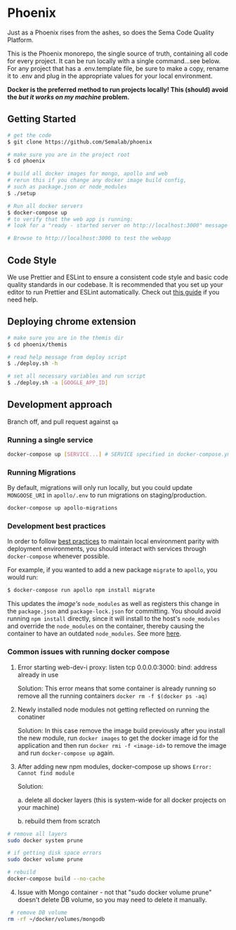 # Phoenix

Just as a Phoenix rises from the ashes, so does the Sema Code Quality Platform.

This is the Phoenix monorepo, the single source of truth, containing all code for every project. It can be run locally with a single command...see below. For
any project that has a .env.template file, be sure to make a copy, rename it to .env and plug in the appropriate values for your local environment.

**Docker is the preferred method to run projects locally! This (should) avoid the _but it works on my machine_ problem.**

## Getting Started

```sh
# get the code
$ git clone https://github.com/Semalab/phoenix

# make sure you are in the project root
$ cd phoenix

# build all docker images for mongo, apollo and web
# rerun this if you change any docker image build config,
# such as package.json or node_modules
$ ./setup

# Run all docker servers
$ docker-compose up
# to verify that the web app is running:
# look for a "ready - started server on http://localhost:3000" message in console output

# Browse to http://localhost:3000 to test the webapp
```


## Code Style

We use Prettier and ESLint to ensure a consistent code style and basic
code quality standards in our codebase. It is recommended that you set
up your editor to run Prettier and ESLint automatically. Check out
[this guide](https://semalab.atlassian.net/l/c/mdsnY52F) if you need help.


## Deploying chrome extension

```sh
# make sure you are in the themis dir
$ cd phoenix/themis

# read help message from deploy script
$ ./deploy.sh -h 

# set all necessary variables and run script
$ ./deploy.sh -a [GOOGLE_APP_ID]
```

## Development approach

Branch off, and pull request against `qa`

### Running a single service

```sh
docker-compose up [SERVICE...] # SERVICE specified in docker-compose.yml, e.g. apollo
```

### Running Migrations

By default, migrations will only run locally, but you could update `MONGOOSE_URI` in `apollo/.env` to run migrations on staging/production.

```sh
docker-compose up apollo-migrations
```

### Development best practices

In order to follow [best practices](https://12factor.net/) to maintain local environment parity with deployment environments, you should interact with services through `docker-compose` whenever possible.

For example, if you wanted to add a new package `migrate` to `apollo`, you would run:

```sh
$ docker-compose run apollo npm install migrate
```

This updates the _image's_ `node_modules` as well as registers this change in the `package.json` and `package-lock.json` for committing. You should avoid running `npm install` directly, since it will install to the host's `node_modules` and override the `node_modules` on the container, thereby causing the container to have an outdated `node_modules`. See more [here](https://www.digitalocean.com/community/tutorials/containerizing-a-node-js-application-for-development-with-docker-compose).

### Common issues with running docker compose

1. Error starting  web-dev-i proxy: listen tcp 0.0.0.0:3000: bind: address already in use

   Solution: This error means that some container is already running so remove all the running containers `docker rm -f $(docker ps -aq)`

2. Newly installed node modules not getting reflected on running the conatiner

   Solution: In this case remove the image build previously after you install the new module, run `docker images` to get the docker image id for the application and then run `docker rmi -f <image-id>` to remove the image and run `docker-compose up` again.
   
3. After adding new npm modules, docker-compose up shows `Error: Cannot find module`

   Solution:
   
   a. delete all docker layers (this is system-wide for all docker projects on your machine)
   
   b. rebuild them from scratch
   
```sh
# remove all layers
sudo docker system prune

# if getting disk space errors
sudo docker volume prune

# rebuild
docker-compose build --no-cache
```
          
4. Issue with Mongo container - not that "sudo docker volume prune"  doesn't delete DB  volume, so you may need to delete it manually.
```sh
 # remove DB volume
rm -rf ~/docker/volumes/mongodb 
```
